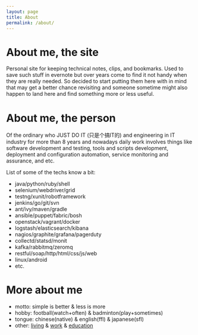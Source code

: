 ```yaml
---
layout: page
title: About
permalink: /about/
---
```


# About me, the site
Personal site for keeping technical notes, clips, and bookmarks. Used to save such stuff in evernote but over years come to find it not handy when they are really needed. So decided to start putting them here with in mind that may get a better chance revisiting and someone sometime might also happen to land here and find something more or less useful.

# About me, the person
Of the ordinary who JUST DO IT (只是个搞IT的) and engineering in IT industry for more than 8 years and nowadays daily work involves things like software development and testing, tools and scripts development, deployment and configuration automation, service monitoring and assurance, and etc.

List of some of the techs know a bit:

- java/python/ruby/shell
- selenium/webdriver/grid
- testng/xunit/robotframework
- jenkins/go/git/svn
- ant/ivy/maven/gradle
- ansible/puppet/fabric/bosh
- openstack/vagrant/docker
- logstash/elasticsearch/kibana
- nagios/graphite/grafana/pagerduty
- collectd/statsd/monit
- kafka/rabbitmq/zeromq
- restful/soap/http/html/css/js/web
- linux/android
- etc.

# More about me
- motto: simple is better & less is more
- hobby: football(watch+often) & badminton(play+sometimes)
- tongue: chinese(native) & english(ffl) & japanese(sfl)
- other: [living](https://www.google.com/maps/place/Shanghai,+China) & [work](http://www.cisco.com/) & [education](http://www.cs.ecnu.edu.cn/)
